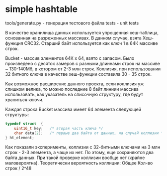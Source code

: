 # simple hashtable

tools/generate.py - генерация тестового файла
tests - unit tests

В качестве хранилища данных используется упрощенная хеш-таблица, основанная на разреженных массивах. В данном случае, взята Хеш-функция CRC32. Старший байт используется как ключ 1 в 64К массиве строк. 

Bucket - массив элементов 64К х 64, взято с запасом. Было произведено с десяток замеров с разными длиннами строк на массиве ~ 130-140Мб, в котором от 2-3 млн строк. Коллизия, при использовании 32 битного ключа в качестве хеш-функции составила 30 - 35 строк.

Как возможное расширение данного проекта, если коллизия уж слишком велика, то можно последние 8 байт линиии массива использовать, как указатель на списочную структуру, где будут храниться ключи.

Каждая строка Bucket массива имеет 64 элемента следующей структуры:
```c
typedef struct  {
	uint16_t key;  	/* вторая часть ключа */
	char data[2];  	/* первые два байта от данных, на случай коллизии */
} ht_element;

```
Как показали эксперименты, коллизии с 32-битными ключами на 3 млн строк - 2-3 элемента, а чаще их нет. По этому, еще сохраняются два байта данных. При такой проверке коллизии вообще нет (крайне маловероятна). Теоретически вероятность коллиции: Общее Кол-во строк / 2^48

